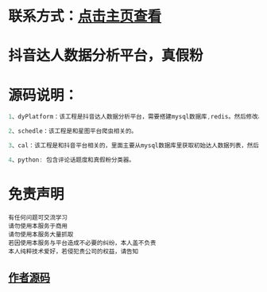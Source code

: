 # 联系方式：[点击主页查看](https://github.com/VideoData) 

# 抖音达人数据分析平台，真假粉

# 源码说明：
```java
1、dyPlatform：该工程是抖音达人数据分析平台，需要搭建mysql数据库,redis。然后修改application.yml配置文件即可。

2、schedle：该工程是和星图平台爬虫相关的。

3、cal：该工程是和抖音平台相关的，里面主要从mysql数据库里获取初始达人数据列表，然后去抖音爬取详细的相关数据。另一个功能是结合抖音的web页面和抖音客户端定时按每几分钟获取监控的视频数据。

4、python: 包含评论话题度和真假粉分类器。
```


#  免责声明
```
有任何问题可交流学习  
请勿使用本服务于商用  
请勿使用本服务大量抓取  
若因使用本服务与平台造成不必要的纠纷，本人盖不负责  
本人纯粹技术爱好，若侵犯贵公司的权益，请告知  
```
 
## [作者源码](https://github.com/lidaxbq/douyin)  
